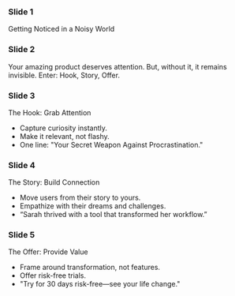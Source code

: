 ### Slide 1

Getting Noticed in a Noisy World

### Slide 2

Your amazing product deserves attention. But, without it, it remains invisible. Enter: Hook, Story, Offer.

### Slide 3

The Hook: Grab Attention
- Capture curiosity instantly.
- Make it relevant, not flashy. 
- One line: "Your Secret Weapon Against Procrastination."

### Slide 4

The Story: Build Connection
- Move users from their story to yours.
- Empathize with their dreams and challenges.
- “Sarah thrived with a tool that transformed her workflow.”

### Slide 5

The Offer: Provide Value
- Frame around transformation, not features.
- Offer risk-free trials.
- "Try for 30 days risk-free—see your life change."
